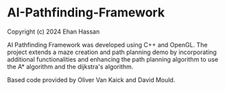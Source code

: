 # AI-Pathfinding-Framework

Copyright (c) 2024 Ehan Hassan

 AI Pathfinding Framework was developed using C++ and OpenGL. The project extends a maze creation and path planning demo by incorporating additional functionalities and enhancing the path planning algorithm to use the A* algorithm and the dijkstra's algorithm.

Based code provided by Oliver Van Kaick and David Mould.
